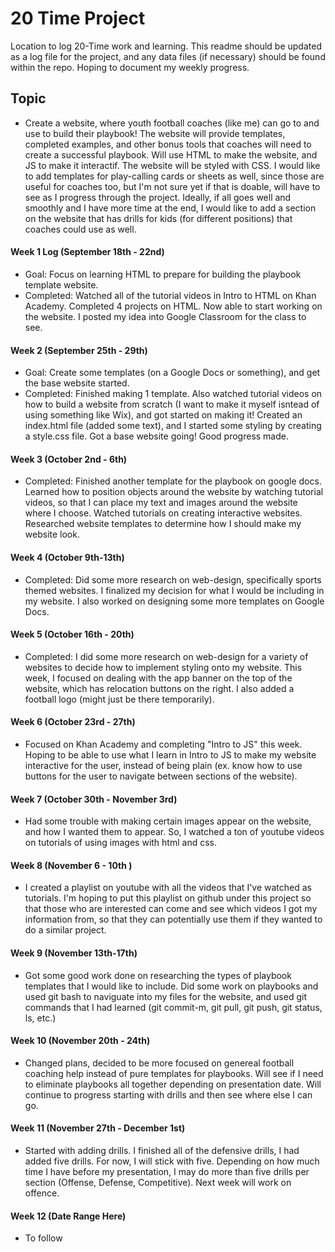 # 20 Time Project
Location to log 20-Time work and learning.  This readme should be updated as a log file for the project, and any data files (if necessary) should be found within the repo. Hoping to document my weekly progress.  
  
## Topic
* Create a website,  where youth football coaches (like me) can go to and use to build their playbook! The website will provide 
 templates, completed examples, and other bonus tools that coaches will need to create a successful playbook. Will use HTML to make the website, and JS to make it interactif. The website will be styled with CSS. I would like to add templates for play-calling cards or sheets as well, since those are useful for coaches too, but I'm not sure yet if that is doable, will have to see as I progress through the project. Ideally, if all goes well and smoothly and I have more time at the end, I would like to add a section on the website that has drills for kids (for different positions) that coaches could use as well.

#### Week 1 Log (September 18th - 22nd)
* Goal: Focus on learning HTML to prepare for building the playbook template website.
* Completed: Watched all of the tutorial videos in Intro to HTML on Khan Academy. Completed 4 projects on HTML. Now able to
start working on the website. I posted my idea into Google Classroom for the class to see.

#### Week 2 (September 25th - 29th)
* Goal: Create some templates (on a Google Docs or something), and get the base website started.
* Completed: Finished making 1 template. Also watched tutorial videos on how to build a website from scratch (I want to make it myself isntead of using something like Wix), and got started on making it! Created an index.html file (added some text), and I started some styling by creating a style.css file. Got a base website going! Good progress made.

#### Week 3 (October 2nd - 6th)
* Completed: Finished another template for the playbook on google docs. Learned how to position objects around the website by watching tutorial videos, so that I can place my text and images around the website where I choose. Watched tutorials on creating interactive websites. Researched website templates to determine how I should make my website look.

#### Week 4 (October 9th-13th)
* Completed: Did some more research on web-design, specifically sports themed websites. I finalized my decision for what I would be including in my website. I also worked on designing some more templates on Google Docs.

#### Week 5 (October 16th - 20th)
* Completed: I did some more research on web-design for a variety of websites to decide how to implement styling onto my website. This week, I focused on dealing with the app banner on the top of the website, which has relocation buttons on the right. I also added a football logo (might just be there temporarily).

#### Week 6 (October 23rd - 27th)
* Focused on Khan Academy and completing "Intro to JS" this week. Hoping to be able to use what I learn in Intro to JS to make my website interactive for the user, instead of being plain (ex. know how to use buttons for the user to navigate between sections of the website).

#### Week 7 (October 30th - November 3rd)
* Had some trouble with making certain images appear on the website, and how I wanted them to appear. So, I watched a ton of youtube videos on tutorials of using images with html and css.

#### Week 8 (November 6 - 10th )
* I created a playlist on youtube with all the videos that I've watched as tutorials. I'm hoping to put this playlist on github under this project so that those who are interested can come and see which videos I got my information from, so that they can potentially use them if they wanted to do a similar project.

#### Week 9 (November 13th-17th)
* Got some good work done on researching the types of playbook templates that I would like to include. Did some work on playbooks and used git bash to naviguate into my files for the website, and used git commands that I had learned (git commit-m, git pull, git push, git status, ls, etc.)

#### Week 10 (November 20th - 24th)
* Changed plans, decided to be more focused on genereal football coaching help instead of pure templates for playbooks. Will see if I need to eliminate playbooks all together depending on presentation date. Will continue to progress starting with drills and then see where else I can go. 

#### Week 11 (November 27th - December 1st)
* Started with adding drills. I finished all of the defensive drills, I had added five drills. For now, I will stick with five. Depending on how much time I have before my presentation, I may do more than five drills per section (Offense, Defense, Competitive). Next week will work on offence.

#### Week 12 (Date Range Here)
* To follow
